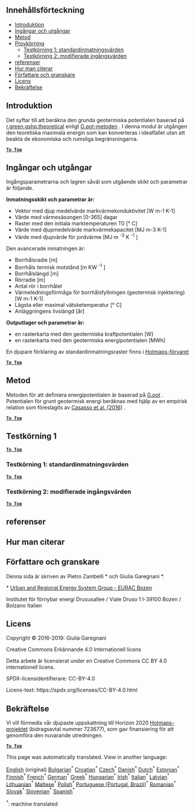 <h2> Innehållsförteckning </h2><ul><li> <a href="#introduction">Introduktion</a> </li><li> <a href="#inputs-and-outputs">Ingångar och utgångar</a> </li><li> <a href="#method">Metod</a> </li><li> <a href="#sample-run">Provkörning</a> <ul><li> <a href="#test-run-1-default-input-values">Testkörning 1: standardinmatningsvärden</a> </li><li> <a href="#test-run-2-modified-input-values">Testkörning 2: modifierade ingångsvärden</a> </li></ul></li><li> <a href="#references">referenser</a> </li><li> <a href="#how-to-cite">Hur man citerar</a> </li><li> <a href="#authors-and-reviewers">Författare och granskare</a> </li><li> <a href="#license">Licens</a> </li><li> <a href="#acknowledgement">Bekräftelse</a> </li></ul><h2> Introduktion </h2><p> Det syftar till att beräkna den grunda geotermiska potentialen baserad på <a href="https://grass.osgeo.org/grass76/manuals/addons/r.green.gshp.theoretical.html">r.green.gshp.theoretical</a> enligt <a href="https://www.sciencedirect.com/science/article/pii/S0360544216303358">G.pot-metoden</a> . I denna modul är utgången den teoretiska maximala energin som kan konverteras i idealfallet utan att beakta de ekonomiska och rumsliga begränsningarna. </p><p><ins> <code><strong><a href="#table-of-contents">To Top</a></strong></code> </ins> </p><h2> Ingångar och utgångar </h2><p> Ingångsparametrarna och lagren såväl som utgående skikt och parametrar är följande. </p><p> <strong>Inmatningsskikt och parametrar är:</strong> </p><ul><li> Vektor med djup medelvärde markvärmekonduktivitet [W m-1 K-1] </li><li> Värde med värmesäsongen [0-365] dagar </li><li> Raster med den initiala marktemperaturen T0 [° C] </li><li> Värde med djupmedelvärde markvärmekapacitet [MJ m-3 K-1] </li><li> Värde med djupvärde för jordvärme [MJ m <sup>-3</sup> K <sup>-1</sup> ] </li></ul><p> Den avancerade inmatningen är: </p><ul><li> Borrhålsradie [m] </li><li> Borrhåls termisk motstånd [m KW <sup>-1</sup> ] </li><li> Borrhålslängd [m] </li><li> Rörradie [m] </li><li> Antal rör i borrhålet </li><li> Värmeledningsförmåga för borrhålsfyllningen (geotermisk injektering) [W m-1 K-1] </li><li> Lägsta eller maximal vätsketemperatur [° C] </li><li> Anläggningens livslängd [år] </li></ul><p> <strong>Outputlager och parametrar är:</strong> </p><ul><li> en rasterkarta med den geotermiska kraftpotentialen [W] </li><li> en rasterkarta med den geotermiska energipotentialen [MWh] </li></ul><p> En djupare förklaring av standardinmatningsraster finns i <a href="https://gitlab.com/hotmaps/potential/potential_geothermal_raster">Hotmaps-förvaret</a> </p><p><ins> <code><strong><a href="#table-of-contents">To Top</a></strong></code> </ins> </p><h2> Metod </h2><p> Metoden för att definiera energipotentialen är baserad på <a href="https://www.sciencedirect.com/science/article/pii/S0360544216303358">G.pot</a> . Potentialen för grunt geotermisk energi beräknas med hjälp av en empirisk relation som föreslagits av <a href="https://www.sciencedirect.com/science/article/pii/S0360544216303358">Casasso et al. (2016)</a> . </p><p><ins> <code><strong><a href="#table-of-contents">To Top</a></strong></code> </ins> </p><h2> Testkörning 1 </h2><p><ins> <code><strong><a href="#table-of-contents">To Top</a></strong></code> </ins> </p><h3> Testkörning 1: standardinmatningsvärden </h3><p><ins> <code><strong><a href="#table-of-contents">To Top</a></strong></code> </ins> </p><h3> Testkörning 2: modifierade ingångsvärden </h3><p><ins> <code><strong><a href="#table-of-contents">To Top</a></strong></code> </ins> </p><h2> referenser </h2><h2> Hur man citerar </h2><h2> Författare och granskare </h2><p> Denna sida är skriven av Pietro Zambelli * och Giulia Garegnani *. </p><p> * <a href="http://www.eurac.edu/en/research/technologies/renewableenergy/researchfields/Pages/Energy-strategies-and-planning.aspx">Urban and Regional Energy System Group - EURAC Bozen</a> </p><p> Institutet för förnybar energi Drususallee / Viale Druso 1 I-39100 Bozen / Bolzano Italien </p><h2> Licens </h2><p> Copyright © 2016-2019: Giulia Garegnani </p><p> Creative Commons Erkännande 4.0 Internationell licens </p><p> Detta arbete är licensierat under en Creative Commons CC BY 4.0 internationell licens. </p><p> SPDX-licensidentifierare: CC-BY-4.0 </p><p> Licens-text: https://spdx.org/licenses/CC-BY-4.0.html </p><h2> Bekräftelse </h2><p> Vi vill förmedla vår djupaste uppskattning till Horizon 2020 <a href="https://www.hotmaps-project.eu">Hotmaps-projektet</a> (bidragsavtal nummer 723677), som gav finansiering för att genomföra den nuvarande utredningen. </p><p><ins> <code><strong><a href="#table-of-contents">To Top</a></strong></code> </ins> </p>

This page was automatically translated. View in another language:

[English](../en/CM-Shallow-geothermal-potential.md) (original) [Bulgarian](../bg/CM-Shallow-geothermal-potential.md)<sup>\*</sup> [Croatian](../hr/CM-Shallow-geothermal-potential.md)<sup>\*</sup> [Czech](../cs/CM-Shallow-geothermal-potential.md)<sup>\*</sup> [Danish](../da/CM-Shallow-geothermal-potential.md)<sup>\*</sup> [Dutch](../nl/CM-Shallow-geothermal-potential.md)<sup>\*</sup> [Estonian](../et/CM-Shallow-geothermal-potential.md)<sup>\*</sup> [Finnish](../fi/CM-Shallow-geothermal-potential.md)<sup>\*</sup> [French](../fr/CM-Shallow-geothermal-potential.md)<sup>\*</sup> [German](../de/CM-Shallow-geothermal-potential.md)<sup>\*</sup> [Greek](../el/CM-Shallow-geothermal-potential.md)<sup>\*</sup> [Hungarian](../hu/CM-Shallow-geothermal-potential.md)<sup>\*</sup> [Irish](../ga/CM-Shallow-geothermal-potential.md)<sup>\*</sup> [Italian](../it/CM-Shallow-geothermal-potential.md)<sup>\*</sup> [Latvian](../lv/CM-Shallow-geothermal-potential.md)<sup>\*</sup> [Lithuanian](../lt/CM-Shallow-geothermal-potential.md)<sup>\*</sup> [Maltese](../mt/CM-Shallow-geothermal-potential.md)<sup>\*</sup> [Polish](../pl/CM-Shallow-geothermal-potential.md)<sup>\*</sup> [Portuguese (Portugal, Brazil)](../pt/CM-Shallow-geothermal-potential.md)<sup>\*</sup> [Romanian](../ro/CM-Shallow-geothermal-potential.md)<sup>\*</sup> [Slovak](../sk/CM-Shallow-geothermal-potential.md)<sup>\*</sup> [Slovenian](../sl/CM-Shallow-geothermal-potential.md)<sup>\*</sup> [Spanish](../es/CM-Shallow-geothermal-potential.md)<sup>\*</sup>  

<sup>\*</sup>: machine translated
